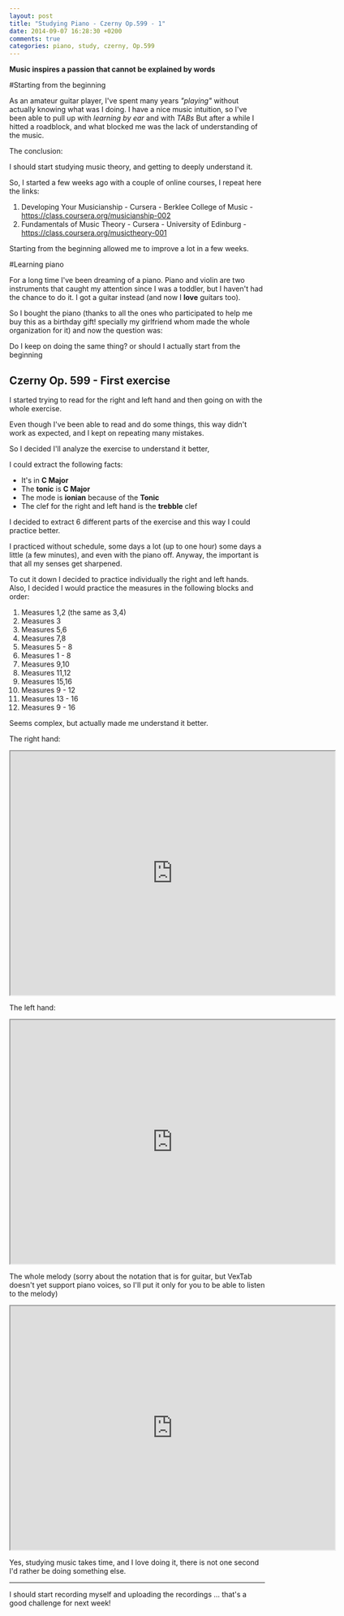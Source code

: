 ```yaml
---
layout: post
title: "Studying Piano - Czerny Op.599 - 1"
date: 2014-09-07 16:28:30 +0200
comments: true
categories: piano, study, czerny, Op.599
---
```

**Music inspires a passion that cannot be explained by words**

#Starting from the beginning



As an amateur guitar player, I've spent many years *"playing"* without actually knowing what was I doing.
I have a nice music intuition, so I've been able to pull up with *learning by ear* and with *TABs*
But after a while I hitted a roadblock, and what blocked me was the lack of understanding of the music.

The conclusion:

I should start studying music theory, and getting to deeply understand it.

So, I started a few weeks ago with a couple of online courses, I repeat here the links:

 1. Developing Your Musicianship - Cursera - Berklee College of Music - https://class.coursera.org/musicianship-002
 2. Fundamentals of Music Theory - Cursera - University of Edinburg - https://class.coursera.org/musictheory-001
 
Starting from the beginning allowed me to improve a lot in a few weeks.

#Learning piano

For a long time I've been dreaming of a piano. Piano and violin are two instruments that caught my attention since I was a toddler, but I haven't had the chance to do it. I got a guitar instead (and now I **love** guitars too).

So I bought the piano (thanks to all the ones who participated to help me buy this as a birthday gift! specially my girlfriend whom made the whole organization for it) and now the question was:

 Do I keep on doing the same thing? or should I actually start from the beginning 

## Czerny Op. 599 - First exercise

I started trying to read for the right and left hand and then going on with the whole exercise.


Even though I've been able to read and do some things, this way didn't work as expected, and I kept on repeating many mistakes.

So I decided I'll analyze the exercise to understand it better,

I could extract the following facts:

 * It's in **C Major**
 * The **tonic** is **C Major**
 * The mode is **ionian** because of the **Tonic**
 * The clef for the right and left hand is the **trebble** clef
 
I decided to extract 6 different parts of the exercise and this way I could practice better.

I practiced without schedule, some days a lot (up to one hour) some days a little (a few minutes), and even with the piano off. Anyway, the important is that all my senses get sharpened.


To cut it down I decided to practice individually the right and left hands. Also, I decided I would practice the measures in the following blocks and order:

 1. Measures 1,2 (the same as 3,4)
 2. Measures 3
 3. Measures 5,6
 4. Measures 7,8
 5. Measures 5 - 8 
 6. Measures 1 - 8
 7. Measures 9,10
 8. Measures 11,12
 9. Measures 15,16
 11. Measures 9 - 12
 12. Measures 13 - 16
 13. Measures 9 - 16
 
Seems complex, but actually made me understand it better.

The right hand:

<iframe src="http://musicpaste.com/musicapp/embed_score/wYbKJjZTamiQhxGa2YdmMW/" width="640px" height="480px"> <p>Your browser does not support iframes.</p> </iframe> 

The left hand:

<iframe src="http://musicpaste.com/musicapp/embed_score/VpxiYAD56RnaQUDetHVMi9/" width="640px" height="480px"> <p>Your browser does not support iframes.</p> </iframe> 

The whole melody (sorry about the notation that is for guitar, but VexTab doesn't yet support piano voices, so I'll put it only for you to be able to listen to the melody)

<iframe src="http://musicpaste.com/musicapp/embed_score/QzbvxGvjtb7nbB4mbtsaGS/" width="640px" height="480px"> <p>Your browser does not support iframes.</p> </iframe> 


Yes, studying music takes time, and I love doing it, there is not one second I'd rather be doing something else.

<hr/>

I should start recording myself and uploading the recordings ... that's a good challenge for next week!
